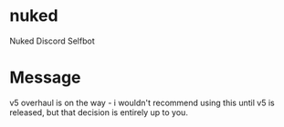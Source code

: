 # nuked
Nuked Discord Selfbot

# Message
v5 overhaul is on the way - i wouldn't recommend using this until v5 is released, but that decision is entirely up to you. 




